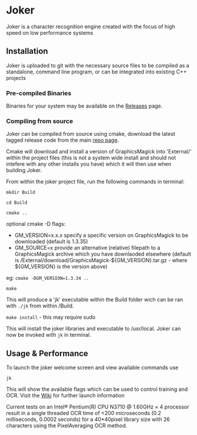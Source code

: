 # Joker

Joker is a character recognition engine created with the focus of high speed on low performance systems

## Installation

Joker is uploaded to git with the necessary source files to be compiled as a standalone, command line program, or can be integrated into existing C++ projects

### Pre-compiled Binaries

Binaries for your system may be available on the [Releases](https://github.com/jnoxro/joker/releases) page. 



### Compiling from source

Joker can be compiled from source using cmake, download the latest tagged release code from the main [repo page](https://github.com/jnoxro/joker).

Cmake will download and install a version of GraphicsMagick into 'External/' within the project files (this is not a system wide install and should not intefere with any other installs you have) which it will then use when building Joker.

From within the joker project file, run the following commands in terminal:

`mkdir Build`

`cd Build`

`cmake ..`

optional cmake -D flags:
- GM_VERSION=x.x.x specify a specific version on GraphicsMagick to be downloaded (default is 1.3.35)
- GM_SOURCE=x provide an alternative (relative) filepath to a GraphicsMagick archive which you have downlaoded elsewhere (default is /External/download/GraphicsMagick-${GM_VERSION}.tar.gz - where ${GM_VERSION} is the version above)

eg: `cmake -DGM_VERSION=1.3.34 ..`

`make`

This will produce a 'jk' executable within the Build folder wich can be ran with `./jk` from within /Build.

`make install`  - this may require sudo

This will install the joker libraries and executable to /usr/local. Joker can now be invoked with `jk` in terminal.



## Usage & Performance 

To launch the joker welcome screen and view available commands use

`jk`

This will show the available flags which can be used to control training and OCR. Visit the [Wiki](https://github.com/jnoxro/joker/wiki) for further launch information

Current tests on an Intel® Pentium(R) CPU N3710 @ 1.60GHz × 4 processor result in a single threaded OCR time of <200 microseconds (0.2 milliseconds, 0.0002 seconds) for a 40*40pixel library size with 26 characters using the PixelAveraging OCR method.
